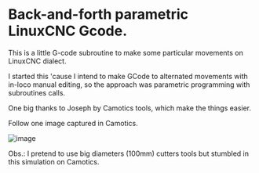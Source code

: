# Back-and-forth parametric LinuxCNC Gcode.

This is a little G-code subroutine to make some particular movements on LinuxCNC dialect.

I started this 'cause I intend to make GCode to alternated movements with in-loco manual editing, so the approach was parametric programming with subroutines calls.

One big thanks to Joseph by Camotics tools, which make the things easier.

Follow one image captured in Camotics.

![image](https://github.com/rymaeda/fresa-para-pci/blob/master/fresa-pci.png)

Obs.: I pretend to use big diameters (100mm) cutters tools but stumbled in this simulation on Camotics.
